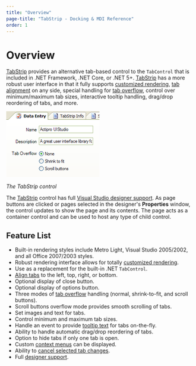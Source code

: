 ```yaml
---
title: "Overview"
page-title: "TabStrip - Docking & MDI Reference"
order: 1
---
```

# Overview

[TabStrip](xref:ActiproSoftware.UI.WinForms.Controls.Docking.TabStrip) provides an alternative tab-based control to the `TabControl` that is included in .NET Framework, .NET Core, or .NET 5+. [TabStrip](xref:ActiproSoftware.UI.WinForms.Controls.Docking.TabStrip) has a more robust user interface in that it fully supports [customized rendering](extensible-rendering.md), [tab alignment](tab-alignments.md) on any side, special handling for [tab overflow](tab-overflow-styles.md), control over minimum/maximum tab sizes, interactive tooltip handling, drag/drop reordering of tabs, and more.

![Screenshot](../images/tabstrip.gif)

*The TabStrip control*

The [TabStrip](xref:ActiproSoftware.UI.WinForms.Controls.Docking.TabStrip) control has full [Visual Studio designer support](designer-support.md).  As page buttons are clicked or pages selected in the designer's **Properties** window, the control updates to show the page and its contents.  The page acts as a container control and can be used to host any type of child control.

## Feature List

- Built-in rendering styles include Metro Light, Visual Studio 2005/2002, and all Office 2007/2003 styles.
- Robust rendering interface allows for totally [customized rendering](extensible-rendering.md).
- Use as a replacement for the built-in .NET `TabControl`.
- [Align tabs](tab-alignments.md) to the left, top, right, or bottom.
- Optional display of close button.
- Optional display of options button.
- Three modes of [tab overflow](tab-overflow-styles.md) handling (normal, shrink-to-fit, and scroll buttons).
- Scroll buttons overflow mode provides smooth scrolling of tabs.
- Set images and text for tabs.
- Control minimum and maximum tab sizes.
- Handle an event to provide [tooltip text](tooltips.md) for tabs on-the-fly.
- Ability to handle automatic drag/drop reordering of tabs.
- Option to hide tabs if only one tab is open.
- Custom [context menus](context-menus.md) can be displayed.
- Ability to [cancel selected tab changes](page-selection.md).
- Full [designer support](designer-support.md).

